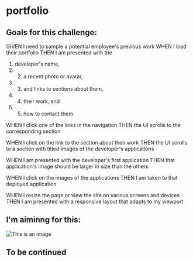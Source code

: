 # portfolio

## Goals for this challenge:

GIVEN I need to sample a potential employee's previous work
WHEN I load their portfolio
THEN I am presented with the 

1. developer's name, 
2. 2. a recent photo or avatar, 
3. 3. and links to sections about them, 
4. 4. their work, and 
5. 5. how to contact them

WHEN I click one of the links in the navigation
THEN the UI scrolls to the corresponding section

WHEN I click on the link to the section about their work
THEN the UI scrolls to a section with titled images of the developer's applications

WHEN I am presented with the developer's first application
THEN that application's image should be larger in size than the others

WHEN I click on the images of the applications
THEN I am taken to that deployed application

WHEN I resize the page or view the site on various screens and devices
THEN I am presented with a responsive layout that adapts to my viewport

## I'm aiminng for this:

![This is an image](.images/base-octocat.svg)

## To be continued
